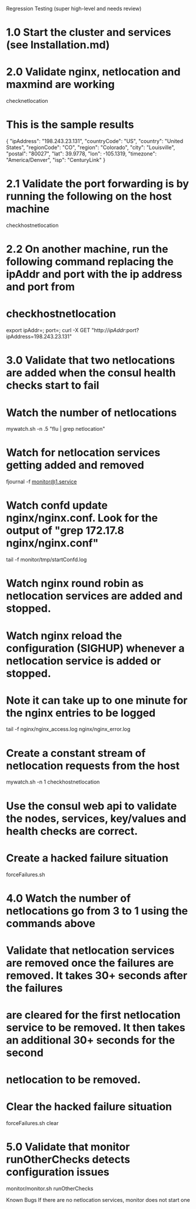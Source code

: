 Regression Testing (super high-level and needs review)
# 1.0 Start the cluster and services (see Installation.md)

# 2.0 Validate nginx, netlocation and maxmind are working
checknetlocation

# This is the sample results
{
  "ipAddress": "198.243.23.131",
  "countryCode": "US",
  "country": "United States",
  "regionCode": "CO",
  "region": "Colorado",
  "city": "Louisville",
  "postal": "80027",
  "lat": 39.9778,
  "lon": -105.1319,
  "timezone": "America/Denver",
  "isp": "CenturyLink"
}

# 2.1 Validate the port forwarding is by running the following on the host machine
checkhostnetlocation

# 2.2 On another machine, run the following command replacing the ipAddr and port with the ip address and port from
# checkhostnetlocation
export ipAddr=<ip addr of host machine>; port=<mapped port>; curl -X GET  "http://$ipAddr:$port?ipAddress=198.243.23.131"

# 3.0 Validate that two netlocations are added when the consul health checks start to fail

# Watch the number of netlocations
mywatch.sh -n .5 "flu | grep netlocation"

# Watch for netlocation services getting added and removed
fjournal -f monitor@1.service

# Watch confd update nginx/nginx.conf. Look for the output of "grep 172.17.8 nginx/nginx.conf"
tail -f monitor/tmp/startConfd.log

# Watch nginx round robin as netlocation services are added and stopped.
# Watch nginx reload the configuration (SIGHUP) whenever a netlocation service is added or stopped. 
# Note it can take up to one minute for the nginx entries to be logged
tail -f nginx/nginx_access.log nginx/nginx_error.log

# Create a constant stream of netlocation requests from the host
mywatch.sh -n 1 checkhostnetlocation

# Use the consul web api to validate the nodes, services, key/values and health checks are correct.

# Create a hacked failure situation
forceFailures.sh 

# 4.0 Watch the number of netlocations go from 3 to 1 using the commands above

# Validate that netlocation services are removed once the failures are removed. It takes 30+ seconds after the failures
# are cleared for the first netlocation service to be removed. It then takes an additional 30+ seconds for the second
# netlocation to be removed.

# Clear the hacked failure situation
forceFailures.sh clear

# 5.0 Validate that monitor runOtherChecks detects configuration issues
monitor/monitor.sh runOtherChecks 

Known Bugs
If there are no netlocation services, monitor does not start one
